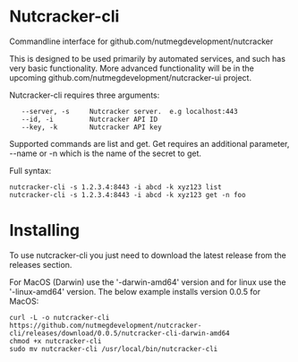 # Nutcracker-cli

Commandline interface for github.com/nutmegdevelopment/nutcracker

This is designed to be used primarily by automated services, and such has very basic functionality.
More advanced functionality will be in the upcoming github.com/nutmegdevelopment/nutcracker-ui project.

Nutcracker-cli requires three arguments:
```
   --server, -s 	Nutcracker server.  e.g localhost:443
   --id, -i 		Nutcracker API ID
   --key, -k 		Nutcracker API key
```

Supported commands are list and get.  Get requires an additional parameter, --name or -n which is the name of the secret to get.

Full syntax:

```
nutcracker-cli -s 1.2.3.4:8443 -i abcd -k xyz123 list
nutcracker-cli -s 1.2.3.4:8443 -i abcd -k xyz123 get -n foo
```

# Installing

To use nutcracker-cli you just need to download the latest release from the releases section.

For MacOS (Darwin) use the '-darwin-amd64' version and for linux use the '-linux-amd64' version.  The below example installs version 0.0.5 for MacOS:

```
curl -L -o nutcracker-cli https://github.com/nutmegdevelopment/nutcracker-cli/releases/download/0.0.5/nutcracker-cli-darwin-amd64
chmod +x nutcracker-cli
sudo mv nutcracker-cli /usr/local/bin/nutcracker-cli
```

